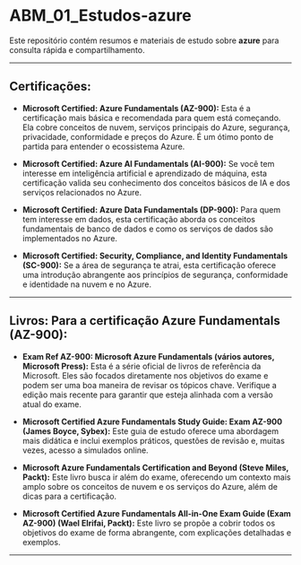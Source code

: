 # ABM_01_Estudos-azure

Este repositório contém resumos e materiais de estudo sobre **azure** para consulta rápida e compartilhamento.

---

## Certificações:

- **Microsoft Certified: Azure Fundamentals (AZ-900):** Esta é a certificação mais básica e recomendada para quem está começando. Ela cobre conceitos de nuvem, serviços principais do Azure, segurança, privacidade, conformidade e preços do Azure. É um ótimo ponto de partida para entender o ecossistema Azure.

- **Microsoft Certified: Azure AI Fundamentals (AI-900):** Se você tem interesse em inteligência artificial e aprendizado de máquina, esta certificação valida seu conhecimento dos conceitos básicos de IA e dos serviços relacionados no Azure.

- **Microsoft Certified: Azure Data Fundamentals (DP-900):** Para quem tem interesse em dados, esta certificação aborda os conceitos fundamentais de banco de dados e como os serviços de dados são implementados no Azure.

- **Microsoft Certified: Security, Compliance, and Identity Fundamentals (SC-900):** Se a área de segurança te atrai, esta certificação oferece uma introdução abrangente aos princípios de segurança, conformidade e identidade na nuvem e no Azure.

---

## Livros: Para a certificação Azure Fundamentals (AZ-900):

- **Exam Ref AZ-900: Microsoft Azure Fundamentals (vários autores, Microsoft Press):** Esta é a série oficial de livros de referência da Microsoft. Eles são focados diretamente nos objetivos do exame e podem ser uma boa maneira de revisar os tópicos chave. Verifique a edição mais recente para garantir que esteja alinhada com a versão atual do exame.

- **Microsoft Certified Azure Fundamentals Study Guide: Exam AZ-900 (James Boyce, Sybex):** Este guia de estudo oferece uma abordagem mais didática e inclui exemplos práticos, questões de revisão e, muitas vezes, acesso a simulados online.

- **Microsoft Azure Fundamentals Certification and Beyond (Steve Miles, Packt):** Este livro busca ir além do exame, oferecendo um contexto mais amplo sobre os conceitos de nuvem e os serviços do Azure, além de dicas para a certificação.

- **Microsoft Certified Azure Fundamentals All-in-One Exam Guide (Exam AZ-900) (Wael Elrifai, Packt):** Este livro se propõe a cobrir todos os objetivos do exame de forma abrangente, com explicações detalhadas e exemplos.

---